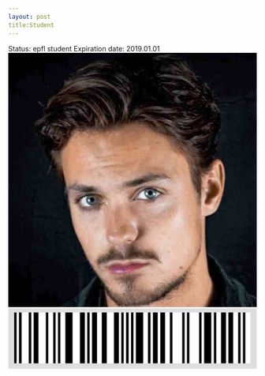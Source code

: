 ```yaml
---
layout: post
title:Student
---
```

Status: epfl student
Expiration date: 2019.01.01
![](/members/img/test.jpg)
![](/members/img/bar.png)
